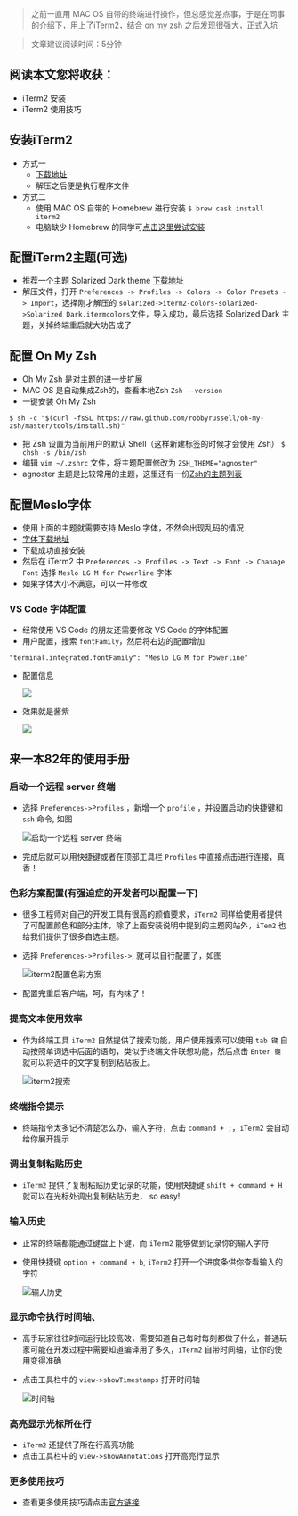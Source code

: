 > 之前一直用 MAC OS 自带的终端进行操作，但总感觉差点事，于是在同事的介绍下，用上了iTerm2，结合 on my zsh 之后发现很强大，正式入坑

> 文章建议阅读时间：5分钟

## 阅读本文您将收获：
* iTerm2 安装
* iTerm2 使用技巧

## 安装iTerm2
* 方式一
	* [下载地址](https://www.iterm2.com/index.html)
	* 解压之后便是执行程序文件
* 方式二
	* 使用 MAC OS 自带的 Homebrew 进行安装 `$ brew cask install iterm2`
	* 电脑缺少 Homebrew 的同学可[点击这里尝试安装](https://github.com/programmer-zhang/front-end/blob/master/profiles/homebrew.md)

## 配置iTerm2主题(可选)
* 推荐一个主题 Solarized Dark theme [下载地址](http://ethanschoonover.com/solarized)
* 解压文件，打开 ` Preferences -> Profiles -> Colors -> Color Presets -> Import `，选择刚才解压的 ` solarized->iterm2-colors-solarized->Solarized Dark.itermcolors `文件，导入成功，最后选择 Solarized Dark 主题，关掉终端重启就大功告成了

## 配置 On My Zsh
* Oh My Zsh 是对主题的进一步扩展
* MAC OS 是自动集成Zsh的，查看本地Zsh ` Zsh --version `
* 一键安装 Oh My Zsh

``` 
$ sh -c "$(curl -fsSL https://raw.github.com/robbyrussell/oh-my-zsh/master/tools/install.sh)" 
```

* 把 Zsh 设置为当前用户的默认 Shell（这样新建标签的时候才会使用 Zsh）  ` $ chsh -s /bin/zsh `
* 编辑 ` vim ~/.zshrc ` 文件，将主题配置修改为 ` ZSH_THEME="agnoster" ` 
* agnoster 主题是比较常用的主题，这里还有一份[Zsh的主题列表](https://github.com/robbyrussell/oh-my-zsh/wiki/themes)

## 配置Meslo字体
* 使用上面的主题就需要支持 Meslo 字体，不然会出现乱码的情况
* [字体下载地址](https://github.com/powerline/fonts/blob/master/Meslo%20Slashed/Meslo%20LG%20M%20Regular%20for%20Powerline.ttf)
* 下载成功直接安装
* 然后在 iTerm2 中 ` Preferences -> Profiles -> Text -> Font -> Chanage Font ` 选择 ` Meslo LG M for Powerline ` 字体
* 如果字体大小不满意，可以一并修改

### VS Code 字体配置
* 经常使用 VS Code 的朋友还需要修改 VS Code 的字体配置
* 用户配置，搜索 `fontFamily`，然后将右边的配置增加 

``` 
"terminal.integrated.fontFamily": "Meslo LG M for Powerline" 
```

* 配置信息

	![](../images/item2-conf.png)

* 效果就是酱紫 

	![](../images/item2.jpg)
	
## 来一本82年的使用手册
### 启动一个远程 server 终端
* 选择 `Preferences->Profiles` ，新增一个 `profile` ，并设置启动的快捷键和 `ssh` 命令, 如图

	![启动一个远程 server 终端](../images/item2-ssh.png)
	
* 完成后就可以用快捷键或者在顶部工具栏 `Profiles` 中直接点击进行连接，真香！

### 色彩方案配置(有强迫症的开发者可以配置一下)
* 很多工程师对自己的开发工具有很高的颜值要求，`iTerm2` 同样给使用者提供了可配置颜色和部分主体，除了上面安装说明中提到的主题网站外，`iTem2` 也给我们提供了很多自选主题。
* 选择 `Preferences->Profiles->`, 就可以自行配置了，如图 

	![iterm2配置色彩方案](../images/item2-color.png)
	
* 配置完重启客户端，呵，有内味了！
	
### 提高文本使用效率
* 作为终端工具 `iTerm2` 自然提供了搜索功能，用户使用搜索可以使用 `tab 键` 自动按照单词选中后面的语句，类似于终端文件联想功能，然后点击 `Enter 键` 就可以将选中的文字复制到粘贴板上。

	![iterm2搜索](../images/item2-search.png)
	
### 终端指令提示
* 终端指令太多记不清楚怎么办，输入字符，点击 `command + ;`，`iTerm2` 会自动给你展开提示

### 调出复制粘贴历史
* `iTerm2` 提供了复制粘贴历史记录的功能，使用快捷键 `shift + command + H` 就可以在光标处调出复制粘贴历史， so easy!

### 输入历史
* 正常的终端都能通过键盘上下键，而 `iTerm2` 能够做到记录你的输入字符
* 使用快捷键 `option + command + b`, `iTerm2` 打开一个进度条供你查看输入的字符

	![输入历史](../images/item2-type-log.png)
	
### 显示命令执行时间轴、
* 高手玩家往往时间运行比较高效，需要知道自己每时每刻都做了什么，普通玩家可能在开发过程中需要知道编译用了多久，`iTerm2` 自带时间轴，让你的使用变得准确
* 点击工具栏中的 `view->showTimestamps` 打开时间轴

	![时间轴](../images/item2-timestamps.png)

### 高亮显示光标所在行
* `iTerm2` 还提供了所在行高亮功能
* 点击工具栏中的 `view->showAnnotations` 打开高亮行显示
	
### 更多使用技巧
* 查看更多使用技巧请点击[官方链接](https://www.iterm2.com/documentation.html)
